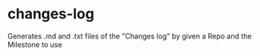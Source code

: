 # changes-log
Generates .md and .txt files of the "Changes log" by given a Repo and the Milestone to use
